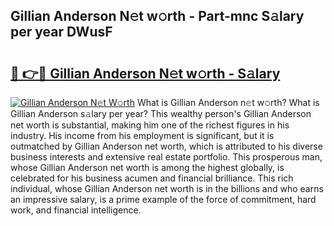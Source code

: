 ## Gillian Anderson N𝚎t w𝚘rth - Part-mnc S𝚊lary per year DWusF

# <h2><a href="http://gc0bjt.nevu.top/?p=Gillian+Anderson">🔗 👉🔴 Gillian Anderson N𝚎t w𝚘rth - S𝚊lary</a></h2>

[![Gillian Anderson N𝚎t W𝚘rth](https://i.imgur.com/Oavwk0R.jpeg)](http://gc0bjt.nevu.top/?p=Gillian+Anderson)
What is Gillian Anderson n𝚎t w𝚘rth? What is Gillian Anderson s𝚊lary per year?
This wealthy person's Gillian Anderson net worth is substantial, making him one of the richest figures in his industry. His income from his employment is significant, but it is outmatched by Gillian Anderson net worth, which is attributed to his diverse business interests and extensive real estate portfolio. This prosperous man, whose Gillian Anderson net worth is among the highest globally, is celebrated for his business acumen and financial brilliance. This rich individual, whose Gillian Anderson net worth is in the billions and who earns an impressive salary, is a prime example of the force of commitment, hard work, and financial intelligence.
